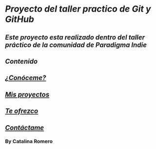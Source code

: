 # ***Proyecto del taller practico de Git y GitHub***

## *Este proyecto esta realizado dentro del taller práctico de la comunidad de Paradigma Indie*


## *Contenido*

## [*¿Conóceme?*](./about.md)
## [*Mis proyectos*](./gallery.md)
## [*Te ofrezco*](./services.md)
## [*Contáctame*](./contact.md)

### By Catalina Romero
